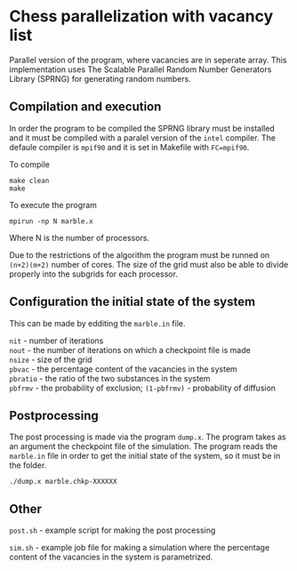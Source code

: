 # Chess parallelization with vacancy list

Parallel version of the program, where vacancies are in seperate array.
This implementation uses The Scalable Parallel Random Number Generators Library (SPRNG) for generating random numbers.

## Compilation and execution

In order the program to be compiled the SPRNG library must be installed and it must be compiled with a paralel version of the ```intel``` compiler. The defaule compiler is ```mpif90``` and it is set in Makefile with ```FC=mpif90```.

To compile

```
make clean
make
```
To execute the program 

```
mpirun -np N marble.x

```

Where N is the number of processors.

Due to the restrictions of the algorithm the program must be runned on ```(n+2)(m+2)``` number of cores. The size of the grid must also be able to divide properly into the subgrids for each processor.

## Configuration the initial state of the system

This can be made by edditing the ```marble.in``` file. 

```nit``` - number of iterations <br />
```nout``` - the number of iterations on which a checkpoint file is made <br />
```nsize``` - size of the grid <br />
```pbvac``` - the percentage content of the vacancies in the system <br />
```pbratio``` - the ratio of the two substances in the system <br />
```pbfrmv``` -  the probability of exclusion; ```(1-pbfrmv)``` - probability of diffusion

## Postprocessing

The post processing is made via the program ```dump.x```. The program takes as an argument the checkpoint file of the simulation. The program reads the ```marble.in``` file in order to get the initial state of the system, so it must be in the folder.

```
./dump.x marble.chkp-XXXXXX
```


## Other 

```post.sh``` - example script for making the post processing

```sim.sh``` - example job file for making a simulation where the percentage content of the vacancies in the system is parametrized.